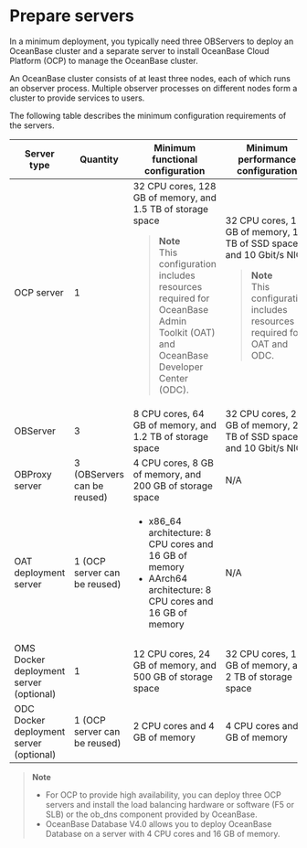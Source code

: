 # Prepare servers

In a minimum deployment, you typically need three OBServers to deploy an OceanBase cluster and a separate server to install OceanBase Cloud Platform (OCP) to manage the OceanBase cluster.

An OceanBase cluster consists of at least three nodes, each of which runs an observer process. Multiple observer processes on different nodes form a cluster to provide services to users.

The following table describes the minimum configuration requirements of the servers.

| **Server type** | **Quantity** | **Minimum functional configuration** | **Minimum performance configuration** |
|----------------|-----------|-------------------|---------------------|
| OCP server | 1 | 32 CPU cores, 128 GB of memory, and 1.5 TB of storage space <blockquote><b>Note</b></br>This configuration includes resources required for OceanBase Admin Toolkit (OAT) and OceanBase Developer Center (ODC). | 32 CPU cores, 128 GB of memory, 1.5 TB of SSD space, and 10 Gbit/s NIC <blockquote><b>Note</b></br>This configuration includes resources required for OAT and ODC. |
| OBServer | 3 | 8 CPU cores, 64 GB of memory, and 1.2 TB of storage space  | 32 CPU cores, 256 GB of memory, 2 TB of SSD space, and 10 Gbit/s NIC |
| OBProxy server | 3 (OBServers can be reused) | 4 CPU cores, 8 GB of memory, and 200 GB of storage space | N/A |
| OAT deployment server | 1 (OCP server can be reused) | <ul><li> x86_64 architecture: 8 CPU cores and 16 GB of memory</li> <li> AArch64 architecture: 8 CPU cores and 16 GB of memory</li></ul> | N/A |
| OMS Docker deployment server (optional) | 1 | 12 CPU cores, 24 GB of memory, and 500 GB of storage space | 32 CPU cores, 128 GB of memory, and 2 TB of storage space |
| ODC Docker deployment server (optional) | 1 (OCP server can be reused) | 2 CPU cores and 4 GB of memory | 4 CPU cores and 8 GB of memory |

> **Note**
>
> * For OCP to provide high availability, you can deploy three OCP servers and install the load balancing hardware or software (F5 or SLB) or the ob_dns component provided by OceanBase.
> * OceanBase Database V4.0 allows you to deploy OceanBase Database on a server with 4 CPU cores and 16 GB of memory.

